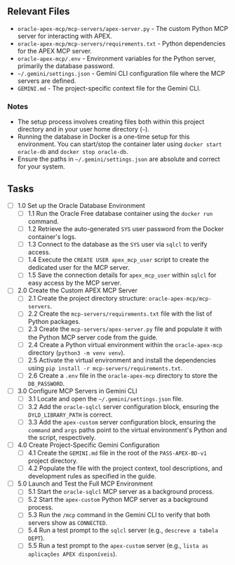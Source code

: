 ## Relevant Files

- `oracle-apex-mcp/mcp-servers/apex-server.py` - The custom Python MCP server for interacting with APEX.
- `oracle-apex-mcp/mcp-servers/requirements.txt` - Python dependencies for the APEX MCP server.
- `oracle-apex-mcp/.env` - Environment variables for the Python server, primarily the database password.
- `~/.gemini/settings.json` - Gemini CLI configuration file where the MCP servers are defined.
- `GEMINI.md` - The project-specific context file for the Gemini CLI.

### Notes

- The setup process involves creating files both within this project directory and in your user home directory (`~`).
- Running the database in Docker is a one-time setup for this environment. You can start/stop the container later using `docker start oracle-db` and `docker stop oracle-db`.
- Ensure the paths in `~/.gemini/settings.json` are absolute and correct for your system.

## Tasks

- [ ] 1.0 Set up the Oracle Database Environment
  - [ ] 1.1 Run the Oracle Free database container using the `docker run` command.
  - [ ] 1.2 Retrieve the auto-generated `SYS` user password from the Docker container's logs.
  - [ ] 1.3 Connect to the database as the `SYS` user via `sqlcl` to verify access.
  - [ ] 1.4 Execute the `CREATE USER apex_mcp_user` script to create the dedicated user for the MCP server.
  - [ ] 1.5 Save the connection details for `apex_mcp_user` within `sqlcl` for easy access by the MCP server.
- [ ] 2.0 Create the Custom APEX MCP Server
  - [ ] 2.1 Create the project directory structure: `oracle-apex-mcp/mcp-servers`.
  - [ ] 2.2 Create the `mcp-servers/requirements.txt` file with the list of Python packages.
  - [ ] 2.3 Create the `mcp-servers/apex-server.py` file and populate it with the Python MCP server code from the guide.
  - [ ] 2.4 Create a Python virtual environment within the `oracle-apex-mcp` directory (`python3 -m venv venv`).
  - [ ] 2.5 Activate the virtual environment and install the dependencies using `pip install -r mcp-servers/requirements.txt`.
  - [ ] 2.6 Create a `.env` file in the `oracle-apex-mcp` directory to store the `DB_PASSWORD`.
- [ ] 3.0 Configure MCP Servers in Gemini CLI
  - [ ] 3.1 Locate and open the `~/.gemini/settings.json` file.
  - [ ] 3.2 Add the `oracle-sqlcl` server configuration block, ensuring the `DYLD_LIBRARY_PATH` is correct.
  - [ ] 3.3 Add the `apex-custom` server configuration block, ensuring the `command` and `args` paths point to the virtual environment's Python and the script, respectively.
- [ ] 4.0 Create Project-Specific Gemini Configuration
  - [ ] 4.1 Create the `GEMINI.md` file in the root of the `PASS-APEX-BD-v1` project directory.
  - [ ] 4.2 Populate the file with the project context, tool descriptions, and development rules as specified in the guide.
- [ ] 5.0 Launch and Test the Full MCP Environment
  - [ ] 5.1 Start the `oracle-sqlcl` MCP server as a background process.
  - [ ] 5.2 Start the `apex-custom` Python MCP server as a background process.
  - [ ] 5.3 Run the `/mcp` command in the Gemini CLI to verify that both servers show as `CONNECTED`.
  - [ ] 5.4 Run a test prompt to the `sqlcl` server (e.g., `descreve a tabela DEPT`).
  - [ ] 5.5 Run a test prompt to the `apex-custom` server (e.g., `lista as aplicações APEX disponíveis`).